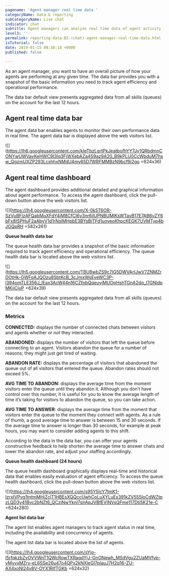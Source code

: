 ```yaml
---
pagename: 'Agent manager real time data '
categoryName: Data & reporting
subCategoryName: Live chat
indicator: chat
subtitle: Agent managers can analyze real time data of agent activity
level3: ''
permalink: reporting-data-BI-(chat)-agent-manager-real-time-data.html
isTutorial: false
date: 2019-01-15 08:38:14 +0000
published: false

---
```

As an agent manager, you want to have an overall picture of how your agents are performing at any given time. The data bar provides you with a snapshot of the basic information you need to track agent efficiency and operational performance.

The data bar default view presents aggregated data from all skills (queues) on the account for the last 12 hours.

## **Agent real time data bar**

The agent data bar enables agents to monitor their own performance data in real time. The agent data bar is displayed above the web visitors list.

![](https://lh6.googleusercontent.com/kIeTbzLgrtPkJeatbofhYY7Jv1QRbdmnCONYwUWVavKeHWC9I3lq3FjWXebAZa4S9az9A20_B9kPLU0CcWbduM7hsw_QgzmUXZP293LcshhxNMdU4my65D7WRFMMBzN9bcf9i2go =624x36)

## **Agent real time dashboard**

The agent dashboard provides additional detailed and graphical information about agent performance. To access the agent dashboard, click the pull-down button above the web visitors list.

![](https://lh4.googleusercontent.com/X-0k5T6OR-SzVuBFizAFQabMuXFdY4iM8CfCI6y3nr6ilUPNBUMlKsWTavB17E7AB6vZY6bFx8ISPHuF2aAbyV1d1rNslMHpbE3BYsBiTFd1uoyeoKhpcKEGK7UVMTyp4bJGQpRH =582x261)

**Queue health data bar** 

The queue health data bar provides a snapshot of the basic information required to track agent efficiency and operational efficiency. The queue health data bar is located above the web visitors list.

![](https://lh5.googleusercontent.com/TBU8wbZS9c7IG5DWVArIJwV7ZNMZrDOtHk-GWFqAJQOzu8SbtKcB_3cJmxWsEyeWC3P-l394omTLE356J_lEax3AcW44n16CZfnbQqeuyjMUOpHshTGnA2dq_l7GNldpMKijCjvP =624x39)

The data bar default view presents aggregated data from all skills (queues) on the account for the last 12 hours.

### **Metrics** 

**CONNECTED:** displays the number of connected chats between visitors and agents whether or not they interacted.

**ABANDONED:** displays the number of visitors that left the queue before connecting to an agent. Visitors abandon the queue for a number of reasons; they might just get tired of waiting.

**ABANDON RATE:** displays the percentage of visitors that abandoned the queue out of all visitors that entered the queue. Abandon rates should not exceed 5%.

**AVG TIME TO ABANDON:** displays the average time from the moment visitors enter the queue until they abandon it. Although you don’t have control over this number, it is useful for you to know the average length of time it’s taking for visitors to abandon the queue, so you can take action.

**AVG TIME TO ANSWER**: displays the average time from the moment that visitors enter the queue to the moment they connect with agents. As a rule of thumb, a good average time to answer is between 15 and 30 seconds. If the average time to answer is longer than 30 seconds, for example at peak hours, you may want to consider adding agents to this shift.

According to the data in the data bar, you can offer your agents constructive feedback to help shorten the average time to answer chats and lower the abandon rate, and adjust your staffing accordingly.

**Queue health dashboard (24 hours)**

The queue health dashboard graphically displays real-time and historical data that enables easily evaluation of agent efficiency. To access the queue health dashboard, click the pull-down button above the web visitors list.

  
![](https://lh4.googleusercontent.com/s95Y5IcY7ImK1-IzrxIVPvg1tntmMHiZclT1HBEsXQQccUwhCoLuXYLuEs391kZV555IoCdWZtpzLQD3y41Bvc2bNZt6_QCzjNwYknl7sIrApJVBfEVINVsQFme117Dti5K21e-C =624x280)

**Agent list data bar**

The agent list enables agent managers to track agent status in real time, including the availability and concurrency of agents.

The agent list data bar is located above the list of agents.

![](https://lh4.googleusercontent.com/sYjo-l5rfqkzbZvOVVWnT1QWcRowTXRagdYjJ-GnONewh_MSdVgu2ZUaMVfyp-vMyvxMZrv-eL6SSe26u47o4QPx2kNXleGl7plauJ7H2q16-ZU-AX4xoNl24v8V-OYX1RIfTGKb =624x32)

